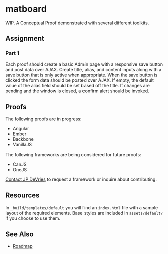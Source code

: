 matboard
========

WIP. A Conceptual Proof demonstrated with several different toolkits.
 
## Assignment
### Part 1
Each proof should create a basic Admin page with a responsive save button and post data over AJAX. Create title, alias, and content inputs along with a save button that is only active when appropriate. When the save button is clicked the form data should be posted over AJAX.
If empty, the default value of the alias field should be set based off the title. If changes are pending and the window is closed, a confirm alert should be invoked.

## Proofs
The following proofs are in progress:
 - Angular
 - Ember
 - Backbone
 - VanillaJS

The following frameworks are being considered for future proofs:
 - CanJS
 - OneJS

[Contact JP DeVries](mailto:jp@modx.com) to request a framework or inquire about contributing.

## Resources
In `_build/templates/default` you will find an `index.html` file with a sample layout of the required elements. Base styles are included in `assets/default/` if you choose to use them. 

## See Also
 * [Roadmap](Roadmap)